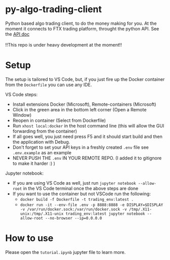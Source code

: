# py-algo-trading-client
Python based algo trading client, to do the money making for you.
At the moment it connects to FTX trading platform, throught the python API.
See the [API doc](https://docs.ftx.us/#overview)<br><br>
!!This repo is under heavy development at the moment!!

# Setup
The setup is tailored to VS Code, but, if you just fire up the Docker container from the ```Dockerfile```
you can use any IDE.
 
VS Code steps:
 - Install extensions Docker (Microsoft), Remote-containers (Microsoft)
 - Click in the green area in the bottom left corner (Open a Remote Window)
 - Reopen in container (Select from Dockerfile)
 - Run ```xhost local:docker``` in the host command line (this will allow the GUI forwarding from the container)
 - If all goes well, you just need press F5 and it should start build and then the application with Debug.
 - Don't forget to set your API keys in a freshly created ```.env``` file see ```.env.example``` as an example
 - NEVER PUSH THE ```.env``` IN YOUR REMOTE REPO. (I added it to gitignore to make it harder :) )

Jupyter notebook:
 - If you are using VS Code as well, just run ```jupyter notebook --allow-root``` in the VS Code terminal once the above steps are done
 - If you want to use the container but not VSCode run the following:
    - ```docker build -f Dockerfile -t trading_env:latest .```
    - ```docker run -it --env-file .env -p 8888:8888 -e DISPLAY=$DISPLAY -v /var/run/docker.sock:/var/run/docker.sock -v /tmp/.X11-unix:/tmp/.X11-unix trading_env:latest jupyter notebook --allow-root --no-browser --ip=0.0.0.0```

# How to use
Please open the ```tutorial.ipynb``` jupyter file to learn more.
